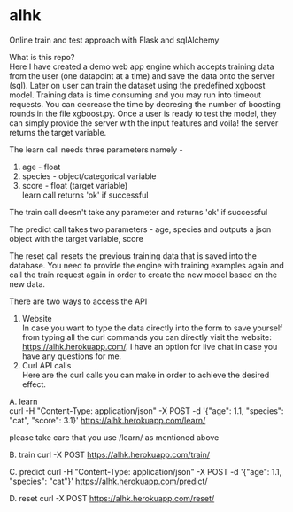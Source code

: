 # alhk
Online train and test approach with Flask and sqlAlchemy  

What is this repo?  
Here I have created a demo web app engine which accepts training data from the user (one datapoint at a time) and save the data onto the server (sql). Later on user can train the dataset using the predefined xgboost model. Training data is time consuming and you may run into timeout requests. You can decrease the time by decresing the number of boosting rounds in the file xgboost.py. Once a user is ready to test the model, they can simply provide the server with the input features and voila! the server returns the target variable.  

The learn call needs three parameters namely -  
1. age - float  
2. species - object/categorical variable  
3. score - float (target variable)  
learn call returns 'ok' if successful  

The train call doesn't take any parameter and returns 'ok' if successful  

The predict call takes two parameters - age, species and outputs a json object with the target variable, score  

The reset call resets the previous training data that is saved into the database. You need to provide the engine with training examples again and call the train request again in order to create the new model based on the new data.  


There are two ways to access the API  
1. Website  
In case you want to type the data directly into the form to save yourself from typing all the curl commands you can directly visit the website: https://alhk.herokuapp.com/. I have an option for live chat in case you have any questions for me.  
2. Curl API calls  
Here are the curl calls you can make in order to achieve the desired effect. 


A. learn  
curl -H "Content-Type: application/json" -X POST -d '{"age": 1.1, "species": "cat", "score": 3.1}' https://alhk.herokuapp.com/learn/

please take care that you use /learn/ as mentioned above

B. train
curl -X POST https://alhk.herokuapp.com/train/

C. predict
curl -H "Content-Type: application/json" -X POST -d '{"age": 1.1, "species": "cat"}' https://alhk.herokuapp.com/predict/

D. reset
curl -X POST https://alhk.herokuapp.com/reset/
